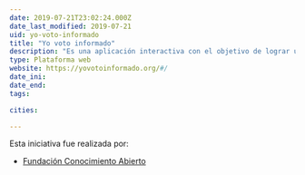 ```yaml
---
date: 2019-07-21T23:02:24.000Z
date_last_modified: 2019-07-21
uid: yo-voto-informado
title: "Yo voto informado"
description: "Es una aplicación interactiva con el objetivo de lograr un electorado informado en procesos electorales en cada país de América Latina."
type: Plataforma web
website: https://yovotoinformado.org/#/
date_ini: 
date_end: 
tags:

cities: 

---
```


Esta iniciativa fue realizada por:

- [Fundación Conocimiento Abierto](/organizaciones/fundacion-conocimiento-abierto)
